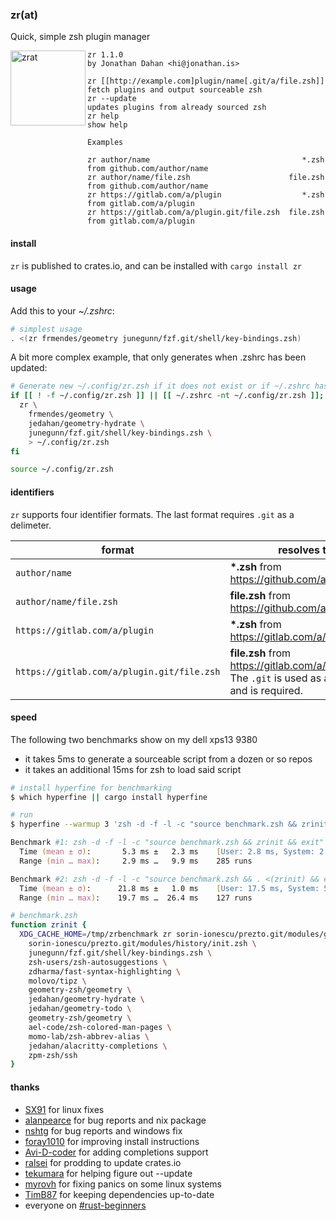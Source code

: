 ### zr(at)

Quick, simple zsh plugin manager

<img src="zrat.png" alt="zrat" title="zrat" align="left" width=120 />

    zr 1.1.0
    by Jonathan Dahan <hi@jonathan.is>

    zr [[http://example.com]plugin/name[.git/a/file.zsh]]    fetch plugins and output sourceable zsh
    zr --update                                              updates plugins from already sourced zsh
    zr help                                                  show help

    Examples

    zr author/name                                  *.zsh from github.com/author/name
    zr author/name/file.zsh                      file.zsh from github.com/author/name
    zr https://gitlab.com/a/plugin                  *.zsh from gitlab.com/a/plugin
    zr https://gitlab.com/a/plugin.git/file.zsh  file.zsh from gitlab.com/a/plugin

#### install

`zr` is published to crates.io, and can be installed with `cargo install zr`

#### usage

Add this to your *~/.zshrc*:

```zsh
# simplest usage
. <(zr frmendes/geometry junegunn/fzf.git/shell/key-bindings.zsh)
```

A bit more complex example, that only generates when .zshrc has been updated:

```zsh
# Generate new ~/.config/zr.zsh if it does not exist or if ~/.zshrc has been changed
if [[ ! -f ~/.config/zr.zsh ]] || [[ ~/.zshrc -nt ~/.config/zr.zsh ]]; then
  zr \
    frmendes/geometry \
    jedahan/geometry-hydrate \
    junegunn/fzf.git/shell/key-bindings.zsh \
    > ~/.config/zr.zsh
fi

source ~/.config/zr.zsh
```

#### identifiers

`zr` supports four identifier formats. The last format requires `.git` as a delimeter.

format                                     | resolves to
-------------------------------------------|-----------
`author/name`                              | __*.zsh__ from https://github.com/author/name
`author/name/file.zsh`                     | __file.zsh__ from https://github.com/author/name
`https://gitlab.com/a/plugin`              | __*.zsh__ from https://gitlab.com/a/plugin
`https://gitlab.com/a/plugin.git/file.zsh` | __file.zsh__ from https://gitlab.com/a/plugin.git. The `.git` is used as a delimeter, and is required.

#### speed

The following two benchmarks show on my dell xps13 9380
* it takes 5ms to generate a sourceable script from a dozen or so repos
* it takes an additional 15ms for zsh to load said script

```zsh
# install hyperfine for benchmarking
$ which hyperfine || cargo install hyperfine

# run 
$ hyperfine --warmup 3 'zsh -d -f -l -c "source benchmark.zsh && zrinit && exit"' 'zsh -d -f -l -c "source benchmark.zsh && . <(zrinit) && exit"'

Benchmark #1: zsh -d -f -l -c "source benchmark.zsh && zrinit && exit"
  Time (mean ± σ):       5.3 ms ±   2.3 ms    [User: 2.8 ms, System: 2.4 ms]
  Range (min … max):     2.9 ms …   9.9 ms    285 runs

Benchmark #2: zsh -d -f -l -c "source benchmark.zsh && . <(zrinit) && exit"
  Time (mean ± σ):      21.8 ms ±   1.0 ms    [User: 17.5 ms, System: 5.1 ms]
  Range (min … max):    19.7 ms …  26.4 ms    127 runs
```

```zsh
# benchmark.zsh
function zrinit {
  XDG_CACHE_HOME=/tmp/zrbenchmark zr sorin-ionescu/prezto.git/modules/git/alias.zsh \
    sorin-ionescu/prezto.git/modules/history/init.zsh \
    junegunn/fzf.git/shell/key-bindings.zsh \
    zsh-users/zsh-autosuggestions \
    zdharma/fast-syntax-highlighting \
    molovo/tipz \
    geometry-zsh/geometry \
    jedahan/geometry-hydrate \
    jedahan/geometry-todo \
    geometry-zsh/geometry \
    ael-code/zsh-colored-man-pages \
    momo-lab/zsh-abbrev-alias \
    jedahan/alacritty-completions \
    zpm-zsh/ssh
}
```

#### thanks

- [SX91](https://github.com/SX91) for linux fixes
- [alanpearce](https://github.com/alanpearce) for bug reports and nix package
- [nshtg](https://github.com/nshtg) for bug reports and windows fix
- [foray1010](https://github.com/foray1010) for improving install instructions
- [Avi-D-coder](https://github.com/avi-d-coder) for adding completions support
- [ralsei](https://github.com/ralsei) for prodding to update crates.io
- [tekumara](https://github.com/tekumara) for helping figure out --update
- [myrovh](https://github.com/myrovh) for fixing panics on some linux systems
- [TimB87](https://github.com/TimB87) for keeping dependencies up-to-date
- everyone on [#rust-beginners](irc://irc.mozilla.org/rust-beginners)
